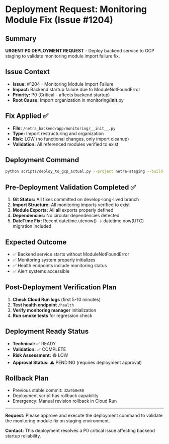 # Deployment Request: Monitoring Module Fix (Issue #1204)

## Summary
**URGENT P0 DEPLOYMENT REQUEST** - Deploy backend service to GCP staging to validate monitoring module import failure fix.

## Issue Context
- **Issue:** #1204 - Monitoring Module Import Failure
- **Impact:** Backend startup failure due to ModuleNotFoundError
- **Priority:** P0 (Critical - affects backend startup)
- **Root Cause:** Import organization in monitoring/__init__.py

## Fix Applied ✅
- **File:** `/netra_backend/app/monitoring/__init__.py`
- **Type:** Import restructuring and organization
- **Risk:** LOW (no functional changes, only import cleanup)
- **Validation:** All referenced modules verified to exist

## Deployment Command
```bash
python scripts/deploy_to_gcp_actual.py --project netra-staging --build-local
```

## Pre-Deployment Validation Completed ✅
1. **Git Status:** All fixes committed on develop-long-lived branch
2. **Import Structure:** All monitoring imports verified to exist
3. **Module Exports:** All __all__ exports properly defined
4. **Dependencies:** No circular dependencies detected
5. **DateTime Fix:** Recent datetime.utcnow() → datetime.now(UTC) migration included

## Expected Outcome
- ✅ Backend service starts without ModuleNotFoundError
- ✅ Monitoring system properly initializes
- ✅ Health endpoints include monitoring status
- ✅ Alert systems accessible

## Post-Deployment Verification Plan
1. **Check Cloud Run logs** (first 5-10 minutes)
2. **Test health endpoint** `/health`
3. **Verify monitoring manager** initialization
4. **Run smoke tests** for regression check

## Deployment Ready Status
- **Technical:** ✅ READY
- **Validation:** ✅ COMPLETE
- **Risk Assessment:** 🟢 LOW
- **Approval Status:** ⚠️ PENDING (requires deployment approval)

## Rollback Plan
- Previous stable commit: `d2a9b0e80`
- Deployment script has rollback capability
- Emergency: Manual revision rollback in Cloud Run

---

**Request:** Please approve and execute the deployment command to validate the monitoring module fix on staging environment.

**Contact:** This deployment resolves a P0 critical issue affecting backend startup reliability.